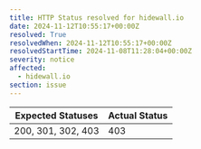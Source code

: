 ```yaml
---
title: HTTP Status resolved for hidewall.io
date: 2024-11-12T10:55:17+00:00Z
resolved: True
resolvedWhen: 2024-11-12T10:55:17+00:00Z
resolvedStartTime: 2024-11-08T11:28:04+00:00Z
severity: notice
affected:
  - hidewall.io
section: issue
---
```


| Expected Statuses | Actual Status  |
|-------------------|----------------|
| 200, 301, 302, 403 | 403 |
